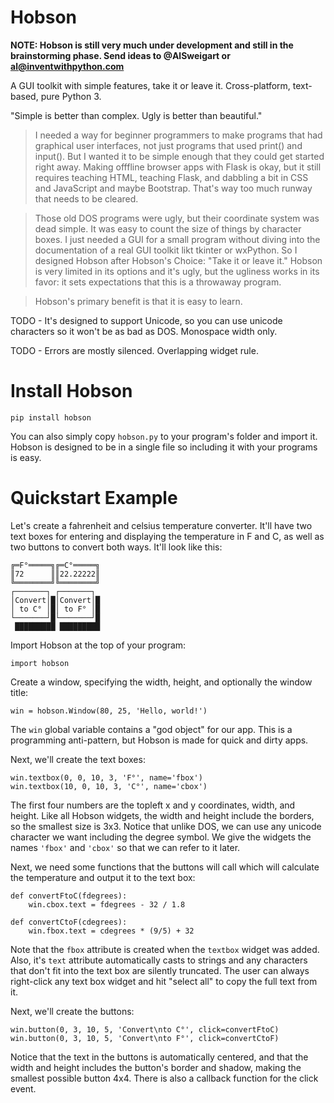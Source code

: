 # Hobson

**NOTE: Hobson is still very much under development and still in the brainstorming phase. Send ideas to @AlSweigart or al@inventwithpython.com**

A GUI toolkit with simple features, take it or leave it. Cross-platform, text-based, pure Python 3.

"Simple is better than complex. Ugly is better than beautiful."

> I needed a way for beginner programmers to make programs that had graphical user interfaces, not just programs that used print() and input(). But I wanted it to be simple enough that they could get started right away. Making offfline browser apps with Flask is okay, but it still requires teaching HTML, teaching Flask, and dabbling a bit in CSS and JavaScript and maybe Bootstrap. That's way too much runway that needs to be cleared.

> Those old DOS programs were ugly, but their coordinate system was dead simple. It was easy to count the size of things by character boxes. I just needed a GUI for a small program without diving into the documentation of a real GUI toolkit likt tkinter or wxPython. So I designed Hobson after Hobson's Choice: "Take it or leave it." Hobson is very limited in its options and it's ugly, but the ugliness works in its favor: it sets expectations that this is a throwaway program.

> Hobson's primary benefit is that it is easy to learn.


TODO - It's designed to support Unicode, so you can use unicode characters so it won't be as bad as DOS. Monospace width only.

TODO - Errors are mostly silenced. Overlapping widget rule.

# Install Hobson

`pip install hobson`

You can also simply copy `hobson.py` to your program's folder and import it. Hobson is designed to be in a single file so including it with your programs is easy.

# Quickstart Example

Let's create a fahrenheit and celsius temperature converter. It'll have two text boxes for entering and displaying the temperature in F and C, as well as two buttons to convert both ways. It'll look like this:

    ╔═F°═════╗╔═C°═════╗
    ║72      ║║22.22222║
    ╚════════╝╚════════╝
    ┌───────┐ ┌───────┐
    │Convert│█│Convert│█
    │ to C° │█│ to F° │█
    └───────┘█└───────┘█
     █████████ █████████

Import Hobson at the top of your program:

    import hobson

Create a window, specifying the width, height, and optionally the window title:

    win = hobson.Window(80, 25, 'Hello, world!')

The `win` global variable contains a "god object" for our app. This is a programming anti-pattern, but Hobson is made for quick and dirty apps.

Next, we'll create the text boxes:

    win.textbox(0, 0, 10, 3, 'F°', name='fbox')
    win.textbox(10, 0, 10, 3, 'C°', name='cbox')

The first four numbers are the topleft x and y coordinates, width, and height. Like all Hobson widgets, the width and height include the borders, so the smallest size is 3x3. Notice that unlike DOS, we can use any unicode character we want including the degree symbol. We give the widgets the names `'fbox'` and `'cbox'` so that we can refer to it later.

Next, we need some functions that the buttons will call which will calculate the temperature and output it to the text box:

    def convertFtoC(fdegrees):
        win.cbox.text = fdegrees - 32 / 1.8

    def convertCtoF(cdegrees):
        win.fbox.text = cdegrees * (9/5) + 32

Note that the `fbox` attribute is created when the `textbox` widget was added. Also, it's `text` attribute automatically casts to strings and any characters that don't fit into the text box are silently truncated. The user can always right-click any text box widget and hit "select all" to copy the full text from it.

Next, we'll create the buttons:

    win.button(0, 3, 10, 5, 'Convert\nto C°', click=convertFtoC)
    win.button(0, 3, 10, 5, 'Convert\nto F°', click=convertCtoF)

Notice that the text in the buttons is automatically centered, and that the width and height includes the button's border and shadow, making the smallest possible button 4x4. There is also a callback function for the click event.